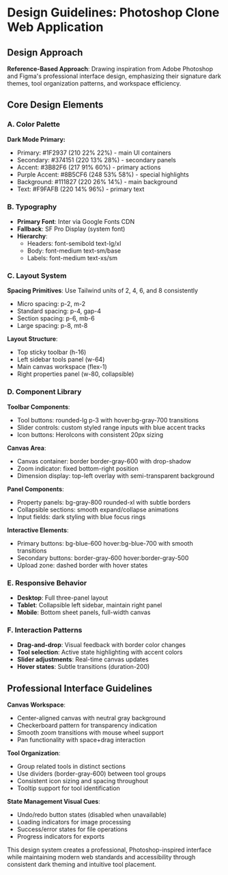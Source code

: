 # Design Guidelines: Photoshop Clone Web Application

## Design Approach
**Reference-Based Approach**: Drawing inspiration from Adobe Photoshop and Figma's professional interface design, emphasizing their signature dark themes, tool organization patterns, and workspace efficiency.

## Core Design Elements

### A. Color Palette
**Dark Mode Primary:**
- Primary: #1F2937 (210 22% 22%) - main UI containers
- Secondary: #374151 (220 13% 28%) - secondary panels  
- Accent: #3B82F6 (217 91% 60%) - primary actions
- Purple Accent: #8B5CF6 (248 53% 58%) - special highlights
- Background: #111827 (220 26% 14%) - main background
- Text: #F9FAFB (220 14% 96%) - primary text

### B. Typography
- **Primary Font**: Inter via Google Fonts CDN
- **Fallback**: SF Pro Display (system font)
- **Hierarchy**: 
  - Headers: font-semibold text-lg/xl
  - Body: font-medium text-sm/base
  - Labels: font-medium text-xs/sm

### C. Layout System
**Spacing Primitives**: Use Tailwind units of 2, 4, 6, and 8 consistently
- Micro spacing: p-2, m-2
- Standard spacing: p-4, gap-4
- Section spacing: p-6, mb-6
- Large spacing: p-8, mt-8

**Layout Structure**:
- Top sticky toolbar (h-16)
- Left sidebar tools panel (w-64)
- Main canvas workspace (flex-1)
- Right properties panel (w-80, collapsible)

### D. Component Library

**Toolbar Components**:
- Tool buttons: rounded-lg p-3 with hover:bg-gray-700 transitions
- Slider controls: custom styled range inputs with blue accent tracks
- Icon buttons: HeroIcons with consistent 20px sizing

**Canvas Area**:
- Canvas container: border border-gray-600 with drop-shadow
- Zoom indicator: fixed bottom-right position
- Dimension display: top-left overlay with semi-transparent background

**Panel Components**:
- Property panels: bg-gray-800 rounded-xl with subtle borders
- Collapsible sections: smooth expand/collapse animations
- Input fields: dark styling with blue focus rings

**Interactive Elements**:
- Primary buttons: bg-blue-600 hover:bg-blue-700 with smooth transitions
- Secondary buttons: border-gray-600 hover:border-gray-500
- Upload zone: dashed border with hover states

### E. Responsive Behavior
- **Desktop**: Full three-panel layout
- **Tablet**: Collapsible left sidebar, maintain right panel
- **Mobile**: Bottom sheet panels, full-width canvas

### F. Interaction Patterns
- **Drag-and-drop**: Visual feedback with border color changes
- **Tool selection**: Active state highlighting with accent colors
- **Slider adjustments**: Real-time canvas updates
- **Hover states**: Subtle transitions (duration-200)

## Professional Interface Guidelines

**Canvas Workspace**:
- Center-aligned canvas with neutral gray background
- Checkerboard pattern for transparency indication
- Smooth zoom transitions with mouse wheel support
- Pan functionality with space+drag interaction

**Tool Organization**:
- Group related tools in distinct sections
- Use dividers (border-gray-600) between tool groups
- Consistent icon sizing and spacing throughout
- Tooltip support for tool identification

**State Management Visual Cues**:
- Undo/redo button states (disabled when unavailable)
- Loading indicators for image processing
- Success/error states for file operations
- Progress indicators for exports

This design system creates a professional, Photoshop-inspired interface while maintaining modern web standards and accessibility through consistent dark theming and intuitive tool placement.
